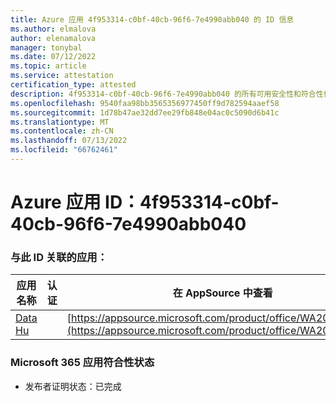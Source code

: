 ```yaml
---
title: Azure 应用 4f953314-c0bf-40cb-96f6-7e4990abb040 的 ID 信息
ms.author: elmalova
author: elenamalova
manager: tonybal
ms.date: 07/12/2022
ms.topic: article
ms.service: attestation
certification_type: attested
description: 4f953314-c0bf-40cb-96f6-7e4990abb040 的所有可用安全性和符合性信息信息。
ms.openlocfilehash: 9540faa98bb3565356977450ff9d782594aaef58
ms.sourcegitcommit: 1d78b47ae32dd7ee29fb848e04ac0c5090d6b41c
ms.translationtype: MT
ms.contentlocale: zh-CN
ms.lasthandoff: 07/13/2022
ms.locfileid: "66762461"
---
```

# <a name="azure-app-id-4f953314-c0bf-40cb-96f6-7e4990abb040"></a>Azure 应用 ID：4f953314-c0bf-40cb-96f6-7e4990abb040


### <a name="apps-associated-with-this-id"></a>与此 ID 关联的应用：
| **应用名称** | **认证** | **在 AppSource 中查看** |
|--------------|---------------|-----------------------|
| [Data Hu](../forward/WA200004262.md) |  | [https://appsource.microsoft.com/product/office/WA200004262](https://appsource.microsoft.com/product/office/WA200004262) |

### <a name="microsoft-365-app-compliance-status"></a>Microsoft 365 应用符合性状态
- 发布者证明状态：已完成
